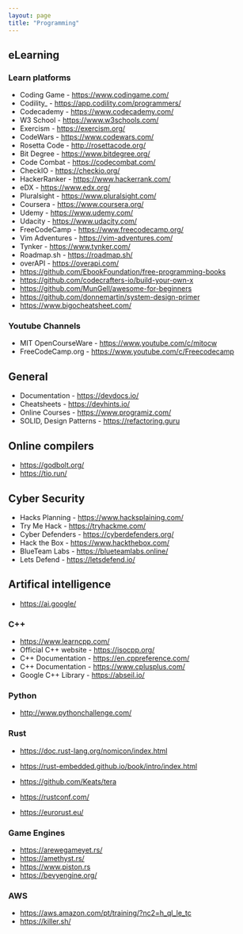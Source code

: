 ```yaml
---
layout: page
title: "Programming"
---
```


## eLearning

### Learn platforms

+ Coding Game - https://www.codingame.com/
+ Codility_ - https://app.codility.com/programmers/
+ Codecademy - https://www.codecademy.com/
+ W3 School - https://www.w3schools.com/
+ Exercism - https://exercism.org/
+ CodeWars - https://www.codewars.com/
+ Rosetta Code - http://rosettacode.org/
+ Bit Degree - https://www.bitdegree.org/
+ Code Combat - https://codecombat.com/
+ CheckIO - https://checkio.org/
+ HackerRanker - https://www.hackerrank.com/
+ eDX - https://www.edx.org/
+ Pluralsight - https://www.pluralsight.com/
+ Coursera - https://www.coursera.org/
+ Udemy - https://www.udemy.com/
+ Udacity - https://www.udacity.com/
+ FreeCodeCamp - https://www.freecodecamp.org/
+ Vim Adventures - https://vim-adventures.com/
+ Tynker - https://www.tynker.com/
+ Roadmap.sh - https://roadmap.sh/
+ overAPI - https://overapi.com/
+ https://github.com/EbookFoundation/free-programming-books
+ https://github.com/codecrafters-io/build-your-own-x
+ https://github.com/MunGell/awesome-for-beginners
+ https://github.com/donnemartin/system-design-primer
+ https://www.bigocheatsheet.com/

### Youtube Channels

+ MIT OpenCourseWare - https://www.youtube.com/c/mitocw
+ FreeCodeCamp.org - https://www.youtube.com/c/Freecodecamp

## General

+ Documentation - https://devdocs.io/
+ Cheatsheets - https://devhints.io/
+ Online Courses - https://www.programiz.com/
+ SOLID, Design Patterns - https://refactoring.guru

## Online compilers

+ https://godbolt.org/
+ https://tio.run/

## Cyber Security

+ Hacks Planning -  https://www.hacksplaining.com/
+ Try Me Hack - https://tryhackme.com/
+ Cyber Defenders - https://cyberdefenders.org/
+ Hack the Box - https://www.hackthebox.com/
+ BlueTeam Labs - https://blueteamlabs.online/
+ Lets Defend - https://letsdefend.io/

## Artifical intelligence 

+ https://ai.google/


### C++

+ https://www.learncpp.com/
+ Official C++ website - https://isocpp.org/
+ C++ Documentation - https://en.cppreference.com/
+ C++ Documentation - https://www.cplusplus.com/
+ Google C++ Library - https://abseil.io/

### Python

+ http://www.pythonchallenge.com/

### Rust

* https://doc.rust-lang.org/nomicon/index.html
* https://rust-embedded.github.io/book/intro/index.html
* https://github.com/Keats/tera
  
* https://rustconf.com/
* https://eurorust.eu/


### Game Engines

* https://arewegameyet.rs/
* https://amethyst.rs/
* https://www.piston.rs
* https://bevyengine.org/

### AWS

+ https://aws.amazon.com/pt/training/?nc2=h_ql_le_tc
+ https://killer.sh/
